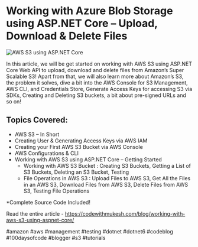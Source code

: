 # Working with Azure Blob Storage using ASP.NET Core – Upload, Download & Delete Files 

![AWS S3 using ASP.NET Core](https://codewithmukesh.com/wp-content/uploads/2022/03/Working-with-AWS-S3-using-ASP.NET-Core.png)

In this article, we will be get started on working with AWS S3 using ASP.NET Core Web API to upload, download and delete files from Amazon’s Super Scalable S3! Apart from that, we will also learn more about Amazon’s S3, the problem it solves, dive a bit into the AWS Console for S3 Management, AWS CLI, and Credentials Store, Generate Access Keys for accessing S3 via SDKs, Creating and Deleting S3 buckets, a bit about pre-signed URLs and so on!

## Topics Covered:

- AWS S3 – In Short
- Creating User & Generating Access Keys via AWS IAM
- Creating your First AWS S3 Bucket via AWS Console
- AWS Configurations & CLI
- Working with AWS S3 using ASP.NET Core – Getting Started
  - Working with AWS S3 Bucket : Creating S3 Buckets, Getting a List of S3 Buckets, Deleting an S3 Bucket, Testing
  - File Operations in AWS S3 : Upload Files to AWS S3, Get All the Files in an AWS S3, Download Files from AWS S3, Delete Files from AWS S3, Testing File Operations
	   
*Complete Source Code Included!

Read the entire article - https://codewithmukesh.com/blog/working-with-aws-s3-using-aspnet-core/

#amazon #aws #management #testing #dotnet #dotnet6 #codeblog #100daysofcode #blogger #s3 #tutorials
